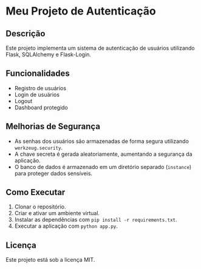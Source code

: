 # Meu Projeto de Autenticação

## Descrição
Este projeto implementa um sistema de autenticação de usuários utilizando Flask, SQLAlchemy e Flask-Login.

## Funcionalidades
- Registro de usuários
- Login de usuários
- Logout
- Dashboard protegido

## Melhorias de Segurança
- As senhas dos usuários são armazenadas de forma segura utilizando `werkzeug.security`.
- A chave secreta é gerada aleatoriamente, aumentando a segurança da aplicação.
- O banco de dados é armazenado em um diretório separado (`instance`) para proteger dados sensíveis.

## Como Executar
1. Clonar o repositório.
2. Criar e ativar um ambiente virtual.
3. Instalar as dependências com `pip install -r requirements.txt`.
4. Executar a aplicação com `python app.py`.

## Licença
Este projeto está sob a licença MIT.
